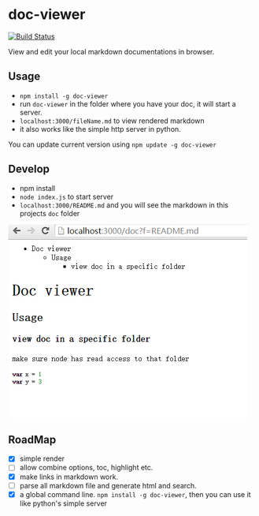 # doc-viewer

[![Build Status](https://travis-ci.org/at15/doc-viewer.svg?branch=master)](https://travis-ci.org/at15/doc-viewer)

View and edit your local markdown documentations in browser.

## Usage

- `npm install -g doc-viewer`
- run `doc-viewer` in the folder where you have your doc, it will start a server.
- `localhost:3000/fileName.md` to view rendered markdown
- it also works like the simple http server in python.

You can update current version using `npm update -g doc-viewer`

## Develop

- npm install
- `node index.js` to start server
- `localhost:3000/README.md` and you will see the markdown in this projects `doc` folder

![screen](public/screen.PNG)

## RoadMap

- [x] simple render
- [ ] allow combine options, toc, highlight etc.
- [x] make links in markdown work.
- [ ] parse all markdown file and generate html and search.
- [x] a global command line. `npm install -g doc-viewer`, then you can use it like python's simple server

